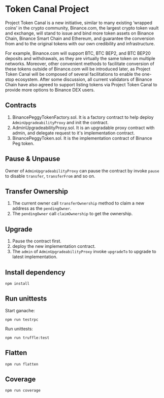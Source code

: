 # Token Canal Project
Project Token Canal is a new initiative, similar to many existing ‘wrapped coins’ in the crypto community, Binance.com, the largest crypto token vault and exchange, will stand to issue and bind more token assets on Binance Chain, Binance Smart Chain and Ethereum, and guarantee the conversion from and to the original tokens with our own credibility and infrastructure.

For example, Binance.com will support BTC, BTC BEP2, and BTC BEP20 deposits and withdrawals, as they are virtually the same token on multiple networks. Moreover, other convenient methods to facilitate conversion of these tokens outside of Binance.com will be introduced later, as Project Token Canal will be composed of several facilitations to enable the one-stop ecosystem. After some discussion, all current validators of Binance Chain have also agreed to support listing tokens via Project Token Canal to provide more options to Binance DEX users.

## Contracts

1. BinancePeggyTokenFactory.sol. It is a factory contract to help deploy `AdminUpgradeabilityProxy` and init the contract.
2. AdminUpgradeabilityProxy.sol. It is an upgradable proxy contract with admin, and delegate request to it's implementation contract.
3. BinancePeggyToken.sol. It is the implementation contract of Binance Peg token.

## Pause & Unpause

Owner of `AdminUpgradeabilityProxy` can pause the contract by invoke `pause` to disable `transfer`, `transferFrom` and so on.

## Transfer Ownership

1. The current owner call `transferOwnership` method to claim a new address as the `pendingOwner`.
2. The `pendingOwner` call `claimOwnership` to get the ownership.

## Upgrade
1. Pause the contract first.
2. deploy the new implementation contract.
3. The `admin` of `AdminUpgradeabilityProxy` invoke `upgradeTo` to upgrade to latest implementation.

## Install dependency

```shell script
npm install
```

## Run unittests

Start ganache:
```shell script
npm run testrpc
```

Run unittests:
```shell script
npm run truffle:test
```

## Flatten

```shell script
npm run flatten
```

## Coverage

```shell script
npm run coverage
```